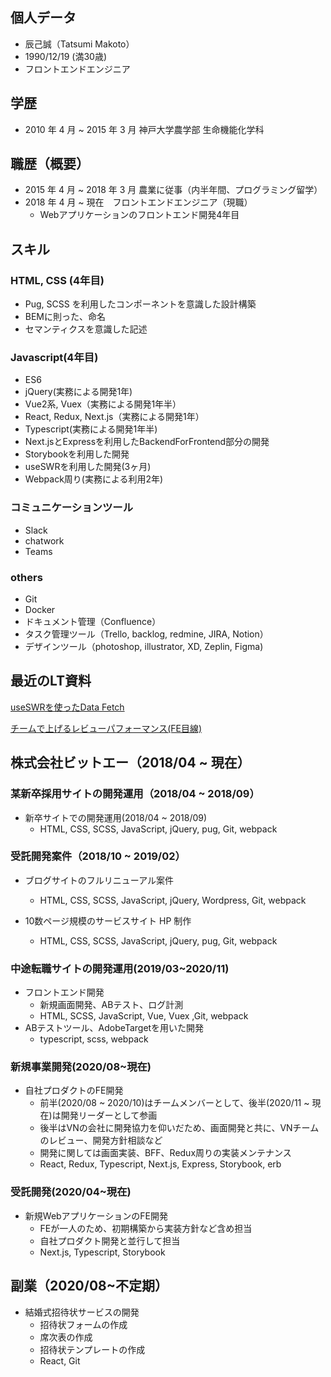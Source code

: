 ## 個人データ
- 辰己誠（Tatsumi Makoto）
- 1990/12/19 (満30歳)  
- フロントエンドエンジニア

## 学歴
- 2010 年 4 月 ~ 2015 年 3 月 神戸大学農学部 生命機能化学科

## 職歴（概要）
- 2015 年 4 月 ~ 2018 年 3 月 農業に従事（内半年間、プログラミング留学）
- 2018 年 4 月 ~ 現在　フロントエンドエンジニア（現職）
  - Webアプリケーションのフロントエンド開発4年目
    
## スキル
### HTML, CSS (4年目)
- Pug, SCSS を利用したコンポーネントを意識した設計構築
- BEMに則った、命名
- セマンティクスを意識した記述

### Javascript(4年目)
- ES6
- jQuery(実務による開発1年)
- Vue2系, Vuex（実務による開発1年半）
- React, Redux, Next.js（実務による開発1年）
- Typescript(実務による開発1年半)
- Next.jsとExpressを利用したBackendForFrontend部分の開発
- Storybookを利用した開発
- useSWRを利用した開発(3ヶ月)
- Webpack周り(実務による利用2年)

### コミュニケーションツール
- Slack
- chatwork
- Teams

### others
- Git
- Docker
- ドキュメント管理（Confluence）  
- タスク管理ツール（Trello, backlog, redmine, JIRA, Notion）
- デザインツール（photoshop, illustrator, XD, Zeplin, Figma)


## 最近のLT資料
[useSWRを使ったData Fetch](https://www.notion.so/makotoworkspace/useSWR-Data-Fetch-04897f85429844609e98eda34bc0d28f)

[チームで上げるレビューパフォーマンス(FE目線)](https://www.notion.so/makotoworkspace/FE-70c0359f43984c7dbd623986de288b64) 

## 株式会社ビットエー（2018/04 ~ 現在）
### 某新卒採用サイトの開発運用（2018/04 ~ 2018/09）
- 新卒サイトでの開発運用(2018/04 ~ 2018/09)
  - HTML, CSS, SCSS, JavaScript, jQuery, pug, Git, webpack

### 受託開発案件（2018/10 ~ 2019/02）
- ブログサイトのフルリニューアル案件
  - HTML, CSS, SCSS, JavaScript, jQuery, Wordpress, Git, webpack

- 10数ページ規模のサービスサイト HP 制作
  - HTML, CSS, SCSS, JavaScript, jQuery, pug, Git, webpack
    
### 中途転職サイトの開発運用(2019/03~2020/11)
  - フロントエンド開発
    - 新規画面開発、ABテスト、ログ計測
    - HTML, SCSS, JavaScript, Vue, Vuex ,Git, webpack
  - ABテストツール、AdobeTargetを用いた開発
    - typescript, scss, webpack

### 新規事業開発(2020/08~現在)
- 自社プロダクトのFE開発
  - 前半(2020/08 ~ 2020/10)はチームメンバーとして、後半(2020/11 ~ 現在)は開発リーダーとして参画
  - 後半はVNの会社に開発協力を仰いだため、画面開発と共に、VNチームのレビュー、開発方針相談など
  - 開発に関しては画面実装、BFF、Redux周りの実装メンテナンス
  - React, Redux, Typescript, Next.js, Express, Storybook, erb

### 受託開発(2020/04~現在)
- 新規WebアプリケーションのFE開発
  - FEが一人のため、初期構築から実装方針など含め担当
  - 自社プロダクト開発と並行して担当  
  - Next.js, Typescript, Storybook


## 副業（2020/08~不定期）
- 結婚式招待状サービスの開発
  - 招待状フォームの作成
  - 席次表の作成
  - 招待状テンプレートの作成
  - React, Git
